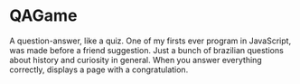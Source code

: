 # QAGame
A question-answer, like a quiz. One of my firsts ever program in JavaScript, was made before a friend suggestion. Just a bunch of brazilian questions about history and curiosity in general. When you answer everything correctly, displays a page with a congratulation.
